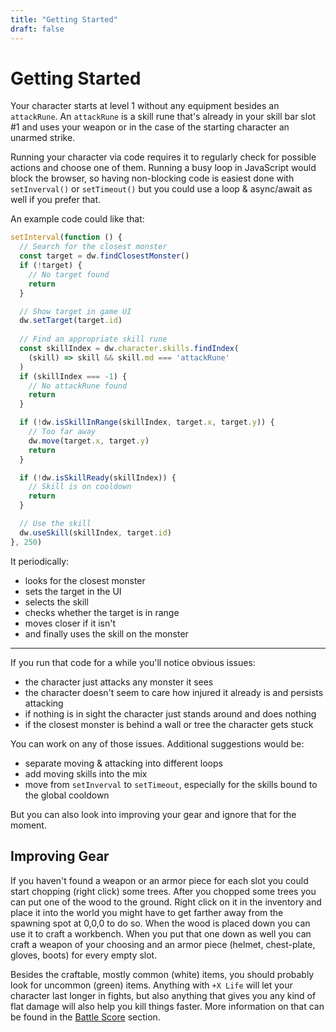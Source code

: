 ```yaml
---
title: "Getting Started"
draft: false
---
```

# Getting Started

Your character starts at level 1 without any equipment besides an `attackRune`.
An `attackRune` is a skill rune that's already in your skill bar slot #1 and uses your 
weapon or in the case of the starting character an unarmed strike.

Running your character via code requires it to regularly check for possible actions and 
choose one of them. Running a busy loop in JavaScript would block the browser, so having 
non-blocking code is easiest done with `setInverval()` or `setTimeout()` but you could 
use a loop & async/await as well if you prefer that.

An example code could like that:

```js
setInterval(function () {
  // Search for the closest monster
  const target = dw.findClosestMonster()
  if (!target) {
    // No target found
    return
  }

  // Show target in game UI
  dw.setTarget(target.id)
    
  // Find an appropriate skill rune
  const skillIndex = dw.character.skills.findIndex(
    (skill) => skill && skill.md === 'attackRune'
  )
  if (skillIndex === -1) {
    // No attackRune found
    return
  }

  if (!dw.isSkillInRange(skillIndex, target.x, target.y)) {
    // Too far away
    dw.move(target.x, target.y)
    return
  }

  if (!dw.isSkillReady(skillIndex)) {
    // Skill is on cooldown
    return
  }

  // Use the skill
  dw.useSkill(skillIndex, target.id)
}, 250)
```

It periodically:
* looks for the closest monster
* sets the target in the UI
* selects the skill
* checks whether the target is in range
* moves closer if it isn't
* and finally uses the skill on the monster

---

If you run that code for a while you'll notice obvious issues:
* the character just attacks any monster it sees
* the character doesn't seem to care how injured it already is and persists attacking
* if nothing is in sight the character just stands around and does nothing
* if the closest monster is behind a wall or tree the character gets stuck

You can work on any of those issues. Additional suggestions would be:
* separate moving & attacking into different loops
* add moving skills into the mix
* move from `setInverval` to `setTimeout`, especially for the skills bound to the global cooldown

But you can also look into improving your gear and ignore that for the moment.

## Improving Gear

If you haven't found a weapon or an armor piece for each slot you could start chopping (right click) some trees. 
After you chopped some trees you can put one of the wood to the ground. Right click on it in the inventory 
and place it into the world  you might have to get farther away from the spawning spot at 0,0,0 to do so. 
When the wood  is placed down you can use it to craft a workbench. 
When you put that one down as well you  can craft a weapon of your choosing and an armor piece 
(helmet, chest-plate, gloves, boots) for every empty slot.

Besides the craftable, mostly common (white) items, you should probably look for uncommon (green) items.
Anything with `+X Life` will let your character last longer in fights, but also anything that gives you 
any kind of flat damage will also help you kill things faster. More information on that can be found in 
the [Battle Score](/battle-score) section. 
